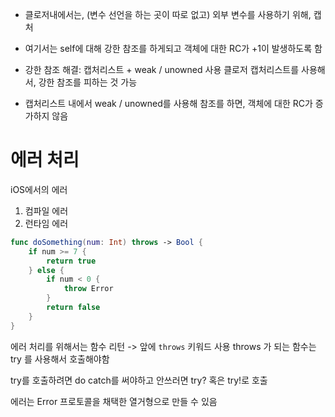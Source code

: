 * 클로저내에서는, (변수 선언을 하는 곳이 따로 없고) 외부 변수를 사용하기 위해, 캡처
* 여기서는 self에 대해 강한 참조를 하게되고 객체에 대한 RC가 +1이 발생하도록 함

* 강한 참조 해결: 캡처리스트 + weak / unowned 사용 클로저 캡처리스트를 사용해서, 강한 참조를 피하는 것 가능 
* 캡처리스트 내에서 weak / unowned를 사용해 참조를 하면, 객체에 대한 RC가 증가하지 않음

# 에러 처리

iOS에서의 에러
1. 컴파일 에러
2. 런타임 에러

```swift
func doSomething(num: Int) throws -> Bool {
    if num >= 7 {
        return true
    } else {
        if num < 0 {
            throw Error
        }
        return false
    }
}
```

에러 처리를 위해서는 함수 리턴 -> 앞에 `throws` 키워드 사용
throws 가 되는 함수는 try 를 사용해서 호출해야함

try를 호출하려면 do catch를 써야하고 안쓰러면 try? 혹은 try!로 호출

에러는 Error 프로토콜을 채택한 열거형으로 만들 수 있음
